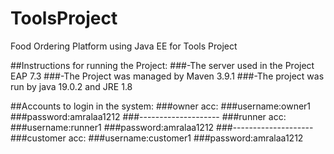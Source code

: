 # ToolsProject
Food Ordering Platform using Java EE for Tools Project

##Instructions for running the Project:
###-The server used in the Project EAP 7.3
###-The Project was managed by Maven 3.9.1
###-The project was run by java 19.0.2 and JRE 1.8

##Accounts to login in the system:
###owner acc:
###username:owner1
###password:amralaa1212
###--------------------
###runner acc:
###username:runner1
###password:amralaa1212
###--------------------
###customer acc:
###username:customer1
###password:amralaa1212
